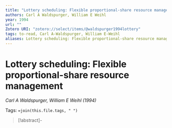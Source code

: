 ```yaml
---
title: "Lottery scheduling: Flexible proportional-share resource management"
authors: Carl A Waldspurger, William E Weihl
year: 1994
url: ""
Zotero URI: "zotero://select/items/@waldspurger1994lottery"
tags: to-read, Carl A-Waldspurger, William E-Weihl
aliases: Lottery scheduling: Flexible proportional-share resource management
---
```


# Lottery scheduling: Flexible proportional-share resource management  
_Carl A Waldspurger, William E Weihl (1994)_

Tags: `=join(this.file.tags, " ")`

> [!abstract]-
> 


